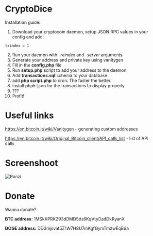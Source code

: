 CryptoDice
===========
Installation guide:

1. Download your cryptocoin daemon, setup JSON RPC values in your config and add:
```
txindex = 1
```
2. Run your daemon with _-reindex_ and _-server_ arguments
3. Generate your address and private key using vanitygen
4. Fill in the **config.php** file
5. Run **setup.php** script to add your address to the daemon
6. Add **transactions.sql** schema to your database
7. add **php script.php** to cron. The faster the better.
8. Install php5-json for the transactions to display properly
9. ???
10. Profit!

Useful links
===========
https://en.bitcoin.it/wiki/Vanitygen - generating custom addresses

https://en.bitcoin.it/wiki/Original_Bitcoin_client/API_calls_list - list of API calls

Screenshoot
===========
![Ponzi](http://i.imgur.com/FOWRlXr.png)

Donate
===========
Wanna donate?

**BTC address:** 1MSkXPRK293dDMD5ds6KqVtyDadDkRyanX

**DOGE address:** DD3mjsvat5Z1W7H8U7mKgfGymTmzwEqB6a
